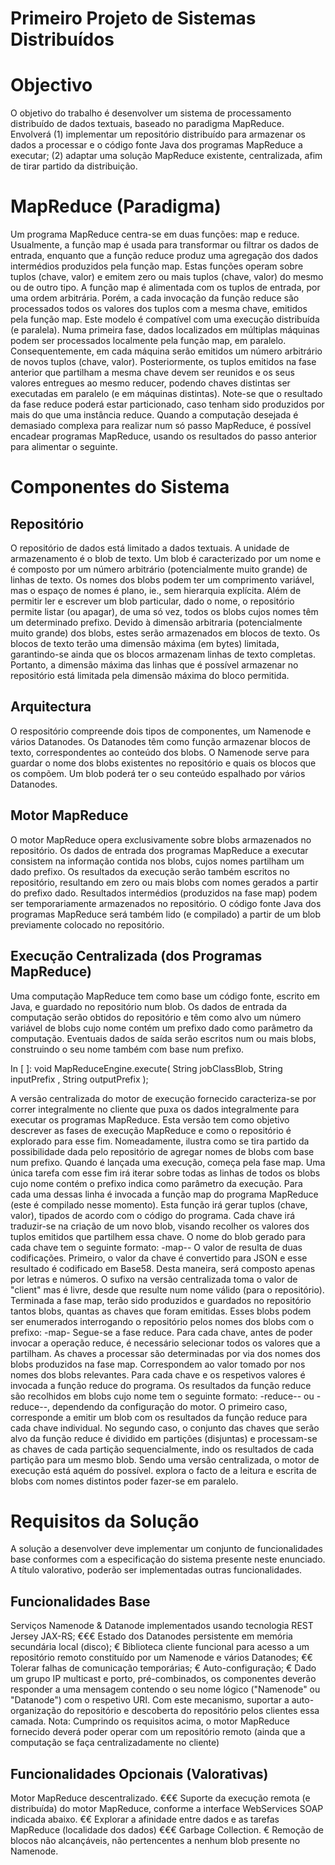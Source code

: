 # Primeiro Projeto de Sistemas Distribuídos

# Objectivo

O objetivo do trabalho é desenvolver um sistema de processamento distribuído de dados textuais, baseado no paradigma MapReduce.
Envolverá (1) implementar um repositório distribuído para armazenar os dados a processar e o código fonte Java dos programas MapReduce a executar; (2) adaptar uma solução MapReduce existente, centralizada, afim de tirar partido da distribuição.

# MapReduce (Paradigma)

Um programa MapReduce centra-se em duas funções: map e reduce. Usualmente, a função map é usada para transformar ou filtrar os dados de entrada, enquanto que a função reduce produz uma agregação dos dados intermédios produzidos pela função map.
Estas funções operam sobre tuplos (chave, valor) e emitem zero ou mais tuplos (chave, valor) do mesmo ou de outro tipo. A função map é alimentada com os tuplos de entrada, por uma ordem arbitrária. Porém, a cada invocação da função reduce são processados todos os valores dos tuplos com a mesma chave, emitidos pela função map.
Este modelo é compatível com uma execução distribuída (e paralela). Numa primeira fase, dados localizados em múltiplas máquinas podem ser processados localmente pela função map, em paralelo. Consequentemente, em cada máquina serão emitidos um número arbitrário de novos tuplos (chave, valor). Posteriormente, os tuplos emitidos na fase anterior que partilham a mesma chave devem ser reunidos e os seus valores entregues ao mesmo reducer, podendo chaves distintas ser executadas em paralelo (e em máquinas distintas). Note-se que o resultado da fase reduce poderá estar particionado, caso tenham sido produzidos por mais do que uma instância reduce.
Quando a computação desejada é demasiado complexa para realizar num só passo MapReduce, é possível encadear programas MapReduce, usando os resultados do passo anterior para alimentar o seguinte.

# Componentes do Sistema

## Repositório

O repositório de dados está limitado a dados textuais. A unidade de armazenamento é o blob de texto. Um blob é caracterizado por um nome e é composto por um número arbitrário (potencialmente muito grande) de linhas de texto.
Os nomes dos blobs podem ter um comprimento variável, mas o espaço de nomes é plano, ie., sem hierarquia explícita.
Além de permitir ler e escrever um blob particular, dado o nome, o repositório permite listar (ou apagar), de uma só vez, todos os blobs cujos nomes têm um determinado prefixo.
Devido à dimensão arbitraria (potencialmente muito grande) dos blobs, estes serão armazenados em blocos de texto. Os blocos de texto terão uma dimensão máxima (em bytes) limitada, garantindo-se ainda que os blocos armazenam linhas de texto completas. Portanto, a dimensão máxima das linhas que é possível armazenar no repositório está limitada pela dimensão máxima do bloco permitida.

## Arquitectura

O respositório compreende dois tipos de componentes, um Namenode e vários Datanodes. Os Datanodes têm como função armazenar blocos de texto, correspondentes ao conteúdo dos blobs. O Namenode serve para guardar o nome dos blobs existentes no repositório e quais os blocos que os compõem. Um blob poderá ter o seu conteúdo espalhado por vários Datanodes.

## Motor MapReduce

O motor MapReduce opera exclusivamente sobre blobs armazenados no repositório. Os dados de entrada dos programas MapReduce a executar consistem na informação contida nos blobs, cujos nomes partilham um dado prefixo. Os resultados da execução serão também escritos no repositório, resultando em zero ou mais blobs com nomes gerados a partir do prefixo dado. Resultados intermédios (produzidos na fase map) podem ser temporariamente armazenados no repositório.
O código fonte Java dos programas MapReduce será também lido (e compilado) a partir de um blob previamente colocado no repositório.

## Execução Centralizada (dos Programas MapReduce)

Uma computação MapReduce tem como base um código fonte, escrito em Java, e guardado no repositório num blob. Os dados de entrada da computação serão obtidos do repositório e têm como alvo um número variável de blobs cujo nome contém um prefixo dado como parâmetro da computação. Eventuais dados de saída serão escritos num ou mais blobs, construindo o seu nome também com base num prefixo.

In [ ]:
void MapReduceEngine.execute( String jobClassBlob, String inputPrefix , String outputPrefix );

A versão centralizada do motor de execução fornecido caracteriza-se por correr integralmente no cliente que puxa os dados integralmente para executar os programas MapReduce. Esta versão tem como objetivo descrever as fases de execução MapReduce e como o repositório é explorado para esse fim. Nomeadamente, ilustra como se tira partido da possibilidade dada pelo repositório de agregar nomes de blobs com base num prefixo.
Quando é lançada uma execução, começa pela fase map. Uma única tarefa com esse fim irá iterar sobre todas as linhas de todos os blobs cujo nome contém o prefixo indica como parâmetro da execução. Para cada uma dessas linha é invocada a função map do programa MapReduce (este é compilado nesse momento). Esta função irá gerar tuplos (chave, valor), tipados de acordo com o código do programa. Cada chave irá traduzir-se na criação de um novo blob, visando recolher os valores dos tuplos emitidos que partilhem essa chave. O nome do blob gerado para cada chave tem o seguinte formato:
<output-prefix>-map-<key>-<worker>
O valor de <key> resulta de duas codificações. Primeiro, o valor da chave é convertido para JSON e esse resultado é codificado em Base58. Desta maneira, <key> será composto apenas por letras e números. O sufixo <worker> na versão centralizada toma o valor de "client" mas é livre, desde que resulte num nome válido (para o repositório).
Terminada a fase map, terão sido produzidos e guardados no repositório tantos blobs, quantas as chaves que foram emitidas. Esses blobs podem ser enumerados interrogando o repositório pelos nomes dos blobs com o prefixo: <output-prefix>-map-
Segue-se a fase reduce. Para cada chave, antes de poder invocar a operação reduce, é necessário selecionar todos os valores que a partilham. As chaves a processar são determinadas por via dos nomes dos blobs produzidos na fase map. Correspondem ao valor tomado por <key> nos nomes dos blobs relevantes. Para cada chave e os respetivos valores é invocada a função reduce do programa. Os resultados da função reduce são recolhidos em blobs cujo nome tem o seguinte formato:
<output-prefix>-reduce-<key>-<worker> ou <output-prefix>-reduce-<partition>-<worker>, dependendo da configuração do motor.
O primeiro caso, corresponde a emitir um blob com os resultados da função reduce para cada chave individual. No segundo caso, o conjunto das chaves que serão alvo da função reduce é dividido em partições (disjuntas) e processam-se as chaves de cada partição sequencialmente, indo os resultados de cada partição para um mesmo blob.
Sendo uma versão centralizada, o motor de execução está aquém do possível. explora o facto de a leitura e escrita de blobs com nomes distintos poder fazer-se em paralelo.


# Requisitos da Solução

A solução a desenvolver deve implementar um conjunto de funcionalidades base conformes com a especificação do sistema presente neste enunciado. A título valorativo, poderão ser implementadas outras funcionalidades.

## Funcionalidades Base

Serviços Namenode & Datanode implementados usando tecnologia REST Jersey JAX-RS; €€€
Estado dos Datanodes persistente em memória secundária local (disco); €
Biblioteca cliente funcional para acesso a um repositório remoto constituído por um Namenode e vários Datanodes; €€
Tolerar falhas de comunicação temporárias; €
Auto-configuração; €
Dado um grupo IP multicast e porto, pré-combinados, os componentes deverão responder a uma mensagem contendo o seu nome lógico ("Namenode" ou "Datanode") com o respetivo URI. Com este mecanismo, suportar a auto-organização do repositório e descoberta do repositório pelos clientes essa camada.
Nota: Cumprindo os requisitos acima, o motor MapReduce fornecido deverá poder operar com um repositório remoto (ainda que a computação se faça centralizadamente no cliente)

## Funcionalidades Opcionais (Valorativas)

Motor MapReduce descentralizado. €€€
Suporte da execução remota (e distribuída) do motor MapReduce, conforme a interface WebServices SOAP indicada abaixo. €€
Explorar a afinidade entre dados e as tarefas MapReduce (localidade dos dados) €€€
Garbage Collection. €
Remoção de blocos não alcançáveis, não pertencentes a nenhum blob presente no Namenode.
